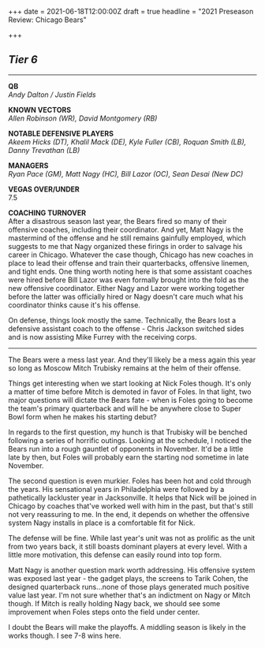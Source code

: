 +++
date = 2021-06-18T12:00:00Z
draft = true
headline = "2021 Preseason Review: Chicago Bears"

+++
## **_Tier 6_**

***

**QB**  
_Andy Dalton / Justin Fields_

**KNOWN VECTORS**  
_Allen Robinson (WR), David Montgomery (RB)_

**NOTABLE DEFENSIVE PLAYERS**  
_Akeem Hicks (DT), Khalil Mack (DE), Kyle Fuller (CB), Roquan Smith (LB), Danny Trevathan (LB)_

**MANAGERS**  
_Ryan Pace (GM), Matt Nagy (HC), Bill Lazor (OC), Sean Desai (New DC)_

**VEGAS OVER/UNDER**  
7\.5

**COACHING TURNOVER**  
After a disastrous season last year, the Bears fired so many of their offensive coaches, including their coordinator. And yet, Matt Nagy is the mastermind of the offense and he still remains gainfully employed, which suggests to me that Nagy organized these firings in order to salvage his career in Chicago. Whatever the case though, Chicago has new coaches in place to lead their offense and train their quarterbacks, offensive linemen, and tight ends. One thing worth noting here is that some assistant coaches were hired before Bill Lazor was even formally brought into the fold as the new offensive coordinator. Either Nagy and Lazor were working together before the latter was officially hired or Nagy doesn't care much what his coordinator thinks cause it's his offense.

On defense, things look mostly the same. Technically, the Bears lost a defensive assistant coach to the offense - Chris Jackson switched sides and is now assisting Mike Furrey with the receiving corps.

***

The Bears were a mess last year. And they'll likely be a mess again this year so long as Moscow Mitch Trubisky remains at the helm of their offense.

Things get interesting when we start looking at Nick Foles though. It's only a matter of time before Mitch is demoted in favor of Foles. In that light, two major questions will dictate the Bears fate  - when is Foles going to become the team's primary quarterback and will he be anywhere close to Super Bowl form when he makes his starting debut?

In regards to the first question, my hunch is that Trubisky will be benched following a series of horrific outings. Looking at the schedule, I noticed the Bears run into a rough gauntlet of opponents in November. It'd be a little late by then, but Foles will probably earn the starting nod sometime in late November.

The second question is even murkier. Foles has been hot and cold through the years. His sensational years in Philadelphia were followed by a pathetically lackluster year in Jacksonville. It helps that Nick will be joined in Chicago by coaches that've worked well with him in the past, but that's still not very reassuring to me. In the end, it depends on whether the offensive system Nagy installs in place is a comfortable fit for Nick.

The defense will be fine. While last year's unit was not as prolific as the unit from two years back, it still boasts dominant players at every level. With a little more motivation, this defense can easily round into top form.

Matt Nagy is another question mark worth addressing. His offensive system was exposed last year - the gadget plays, the screens to Tarik Cohen, the designed quarterback runs...none of those plays generated much positive value last year. I'm not sure whether that's an indictment on Nagy or Mitch though. If Mitch is really holding Nagy back, we should see some improvement when Foles steps onto the field under center.

I doubt the Bears will make the playoffs. A middling season is likely in the works though. I see 7-8 wins here.